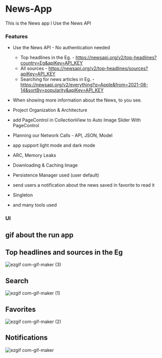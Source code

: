 # News-App
This is the News app I Use the News API 

### Features

- Use the News API - No authentication needed 
    - Top headlines in the Eg.            - https://newsapi.org/v2/top-headlines?country=Eg&apiKey=API_KEY
    - All sources                         - https://newsapi.org/v2/top-headlines/sources?apiKey=API_KEY
    - Searching for news articles in Eg.  - https://newsapi.org/v2/everything?q=Apple&from=2021-08-14&sortBy=popularity&apiKey=API_KEY
    

- When showing more information about the News, to you see.
- Project Organization & Architecture
- add PageControl in CollectionView to Auto Image Slider With PageControl
- Planning our Network Calls - API, JSON, Model
- app support light mode and dark mode
- ARC, Memory Leaks
- Downloading & Caching Image
- Persistence Manager used (user default)
- send users a notification about the news saved  in favorite to read it 
- Singleton
- and many tools used

### UI
## gif about the run app 

## Top headlines and sources  in the Eg
![ezgif com-gif-maker (3)](https://user-images.githubusercontent.com/41602889/129434665-c663d288-5755-47df-bf96-de06dc6eb746.gif)

## Search
![ezgif com-gif-maker (1)](https://user-images.githubusercontent.com/41602889/129434608-3c0ad6dd-3d2b-4f37-9073-c34ea41dc54a.gif)

## Favorites 
![ezgif com-gif-maker (2)](https://user-images.githubusercontent.com/41602889/129434606-67d84f19-1a8c-45ea-8e68-69df96acb8b8.gif)

## Notifications

![ezgif com-gif-maker](https://user-images.githubusercontent.com/41602889/129434525-61798d51-c876-45c9-a58e-5fc2ece1bfd8.gif)

